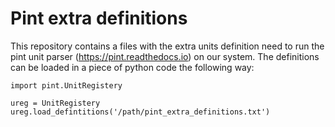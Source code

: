 # Pint extra definitions
This repository contains a files with the extra units definition need to run the pint unit parser (https://pint.readthedocs.io) on our system.
The definitions can be loaded in a piece of python code the following way:

```
import pint.UnitRegistery

ureg = UnitRegistery
ureg.load_defintitions('/path/pint_extra_definitions.txt')
```
